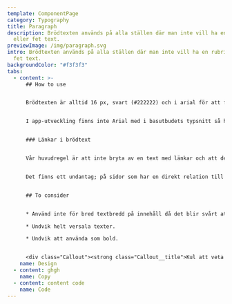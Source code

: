 ```yaml
---
template: ComponentPage
category: Typography
title: Paragraph
description: Brödtexten används på alla ställen där man inte vill ha en rubrik
  eller fet text.
previewImage: /img/paragraph.svg
intro: Brödtexten används på alla ställen där man inte vill ha en rubrik eller
  fet text.
backgroundColor: "#f3f3f3"
tabs:
  - content: >-
      ## How to use


      Brödtexten är alltid 16 px, svart (#222222) och i arial för att få så bra läsbarhet som möjligt. 


      I app-utveckling finns inte Arial med i basutbudets typsnitt så här använder vi Roboto för Android och San Fransisco för iOS.


      ### Länkar i brödtext


      Vår huvudregel är att inte bryta av en text med länkar och att de ska placeras under ett stycke för att inte avbryta läsaren i textflödet med massa länkar. 


      Det finns ett undantag; på sidor som har en direkt relation till en produktsida får man länka första gången produkten namnges i en brödtexten under ingressen. Texten ska vara starkt kopplad till produkten man länkar till. 


      ## To consider


      * Använd inte för bred textbredd på innehåll då det blir svårt att följa med i texterna och hitta tillbaka till vilken rad jag ska börja läsa på under. En bra tumregel är att hålla sig till 65-85 tecken.

      * Undvik helt versala texter.

      * Undvik att använda som bold.


      <div class="Callout"><strong class="Callout__title">Kul att veta </strong><p class="Callout__text">Den största delen information på en webbplats är vanligtvis textbaserad Därför har vi under åren ökat vår storlek på brödtexten för att förbättra läsbarheten. 2012 hade vi brödtext på 12 px och 2014 ökades den till 14 px och nu sedan 2016 har vi ökat ännu mer till en brödtext på 16 px.</p></div>
    name: Design
  - content: ghgh
    name: Copy
  - content: content code
    name: Code
---
```


